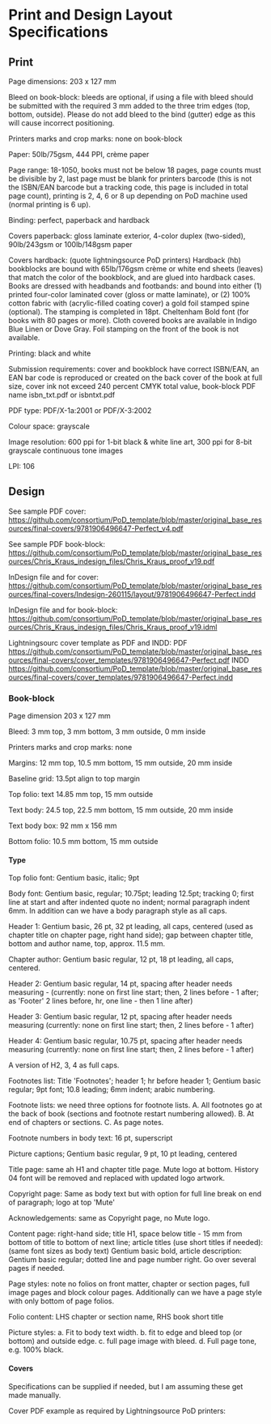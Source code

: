 # Print and Design Layout Specifications

## Print

Page dimensions: 203 x 127 mm

Bleed on book-block: bleeds are optional, if using a file with bleed should be submitted with the required 3 mm added to the three trim edges (top, bottom, outside). Please do not add bleed to the bind (gutter) edge as this will cause incorrect positioning.

Printers marks and crop marks: none on book-block

Paper: 50lb/75gsm, 444 PPI, crème paper

Page range: 18-1050, books must not be below 18 pages, page counts must be divisible by 2, last page must be blank for printers barcode (this is not the ISBN/EAN barcode but a tracking code, this page is included in total page count), printing is 2, 4, 6 or 8 up depending on PoD machine used (normal printing is 6 up).

Binding: perfect, paperback and hardback

Covers paperback: gloss laminate exterior, 4-color duplex (two-sided), 90lb/243gsm or 100lb/148gsm paper

Covers hardback: (quote lightningsource PoD printers) Hardback (hb) bookblocks are bound with 65lb/176gsm crème or white end sheets (leaves) that match the color of the bookblock, and are glued into hardback cases. Books are dressed with headbands and footbands: and bound into either (1) printed four-color laminated cover (gloss or matte laminate), or (2) 100% cotton fabric with (acrylic-filled coating cover) a gold foil stamped spine (optional). The stamping is completed in 18pt. Cheltenham Bold font (for books with 80 pages or more). Cloth covered books are available in Indigo Blue Linen or Dove Gray. Foil stamping on the front of the book is not available.

Printing: black and white

Submission requirements: cover and bookblock have correct ISBN/EAN, an EAN bar code is reproduced or created on the back cover of the book at full size, cover ink not exceed 240 percent CMYK total value, book-block PDF name isbn_txt.pdf or isbntxt.pdf

PDF type: PDF/X-1a:2001 or PDF/X-3:2002

Colour space: grayscale

Image resolution: 600 ppi for 1-bit black & white line art, 300 ppi for 8-bit grayscale continuous tone images

LPI: 106

## Design

See sample PDF cover: https://github.com/consortium/PoD_template/blob/master/original_base_resources/final-covers/9781906496647-Perfect_v4.pdf

See sample PDF book-block: https://github.com/consortium/PoD_template/blob/master/original_base_resources/Chris_Kraus_indesign_files/Chris_Kraus_proof_v19.pdf

InDesign file and for cover: https://github.com/consortium/PoD_template/blob/master/original_base_resources/final-covers/Indesign-260115/layout/9781906496647-Perfect.indd

InDesign file and for book-block: https://github.com/consortium/PoD_template/blob/master/original_base_resources/Chris_Kraus_indesign_files/Chris_Kraus_proof_v19.idml

Lightningsourc cover template as PDF and INDD: PDF https://github.com/consortium/PoD_template/blob/master/original_base_resources/final-covers/cover_templates/9781906496647-Perfect.pdf INDD https://github.com/consortium/PoD_template/blob/master/original_base_resources/final-covers/cover_templates/9781906496647-Perfect.indd

### Book-block

Page dimension 203 x 127 mm

Bleed: 3 mm top, 3 mm bottom, 3 mm outside, 0 mm inside

Printers marks and crop marks: none

Margins: 12 mm top, 10.5 mm bottom, 15 mm outside, 20 mm inside

Baseline grid: 13.5pt align to top margin

Top folio: text 14.85 mm top, 15 mm outside

Text body: 24.5 top, 22.5 mm bottom, 15 mm outside, 20 mm inside

Text body box: 92 mm x 156 mm

Bottom folio: 10.5 mm bottom, 15 mm outside

#### Type

Top folio font: Gentium basic, italic; 9pt

Body font: Gentium basic, regular; 10.75pt; leading 12.5pt; tracking 0; first line at start and after indented quote no indent; normal paragraph indent 6mm. In addition can we have a body paragraph style as all caps.

Header 1: Gentium basic, 26 pt, 32 pt leading, all caps, centered (used as chapter title on chapter page, right hand side); gap between chapter title, bottom and author name, top, approx. 11.5 mm.

Chapter author: Gentium basic regular, 12 pt, 18 pt leading, all caps, centered.

Header 2: Gentium basic regular, 14 pt, spacing after header needs measuring - (currently: none on first line start; then, 2 lines before - 1 after; as 'Footer' 2 lines before, hr, one line - then 1 line after)

Header 3: Gentium basic regular, 12 pt, spacing after header needs measuring (currently: none on first line start; then, 2 lines before - 1 after)

Header 4: Gentium basic regular, 10.75 pt, spacing after header needs measuring (currently: none on first line start; then, 2 lines before - 1 after)

A version of H2, 3, 4 as full caps.

Footnotes list: Title 'Footnotes'; header 1; hr before header 1; Gentium basic regular; 9pt font; 10.8 leading; 6mm indent; arabic numbering.

Footnote lists: we need three options for footnote lists. A. All footnotes go at the back of book (sections and footnote restart numbering allowed). B. At end of chapters or sections. C. As page notes.

Footnote numbers in body text: 16 pt, superscript

Picture captions; Gentium basic regular, 9 pt, 10 pt leading, centered

Title page: same ah H1 and chapter title page. Mute logo at bottom. History 04 font will be removed and replaced with updated logo artwork.

Copyright page: Same as body text but with option for full line break on end of paragraph; logo at top 'Mute'

Acknowledgements: same as Copyright page, no Mute logo.

Content page: right-hand side; title H1, space below title - 15 mm from bottom of title to bottom of next line; article titles (use short titles if needed): (same font sizes as body text) Gentium basic bold, article description: Gentium basic regular; dotted line and page number right. Go over several pages if needed.

Page styles: note no folios on front matter, chapter or section pages, full image pages and block colour pages. Additionally can we have a page style with only bottom of page folios.

Folio content: LHS chapter or section name, RHS book short title

Picture styles: a. Fit to body text width. b. fit to edge and bleed top (or bottom) and outside edge. c. full page image with bleed. d. Full page tone, e.g. 100% black.

#### Covers

Specifications can be supplied if needed, but I am assuming these get made manually.

Cover PDF example as required by Lightningsource PoD printers:
